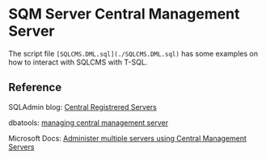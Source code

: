 # SQM Server Central Management Server

The script file `[SQLCMS.DML.sql](./SQLCMS.DML.sql)` has some examples on how to interact with SQLCMS with T-SQL.

## Reference

SQLAdmin blog: [Central Registrered Servers](https://sqladm.blogspot.com/2009/06/central-registrered-servers.html)

dbatools: [managing central management server](https://dbatools.io/cms/)

Microsoft Docs: [Administer multiple servers using Central Management Servers](https://docs.microsoft.com/en-us/sql/relational-databases/administer-multiple-servers-using-central-management-servers)
